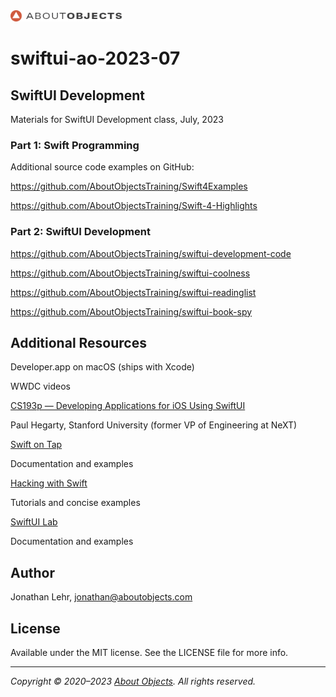 <div>
<a href="https://www.aboutobjects.com"><img src="ao-logo.png" height=18 style="height: 18px;"/></a>
</div>

# swiftui-ao-2023-07

## SwiftUI Development

Materials for SwiftUI Development class, July, 2023

### Part 1: Swift Programming

Additional source code examples on GitHub: 

https://github.com/AboutObjectsTraining/Swift4Examples

https://github.com/AboutObjectsTraining/Swift-4-Highlights

### Part 2: SwiftUI Development

https://github.com/AboutObjectsTraining/swiftui-development-code

https://github.com/AboutObjectsTraining/swiftui-coolness

https://github.com/AboutObjectsTraining/swiftui-readinglist

https://github.com/AboutObjectsTraining/swiftui-book-spy

## Additional Resources

Developer.app on macOS (ships with Xcode)

WWDC videos

[CS193p — Developing Applications for iOS Using SwiftUI](https://cs193p.sites.stanford.edu)

Paul Hegarty, Stanford University (former VP of Engineering at NeXT)

[Swift on Tap](https://swiftontap.com)

Documentation and examples

[Hacking with Swift](https://www.hackingwithswift.com)

Tutorials and concise examples

[SwiftUI Lab](https://swiftui-lab.com)

Documentation and examples



## Author
Jonathan Lehr, jonathan@aboutobjects.com

## License

Available under the MIT license. See the LICENSE file for more info.

___

_Copyright &copy; 2020–2023 [About Objects](https://www.aboutobjects.com). All rights reserved._

